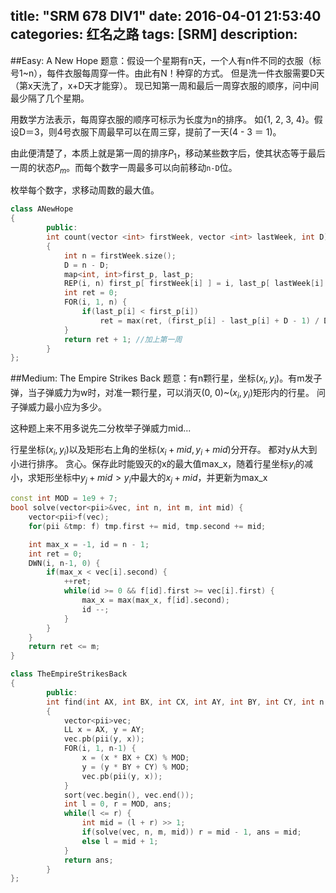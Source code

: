 title: "SRM 678 DIV1"
date: 2016-04-01 21:53:40
categories: 红名之路
tags: [SRM]
description: 
---

##Easy: A New Hope
题意：假设一个星期有n天，一个人有n件不同的衣服（标号1~n），每件衣服每周穿一件。由此有N！种穿的方式。
但是洗一件衣服需要D天（第x天洗了，x+D天才能穿）。
现已知第一周和最后一周穿衣服的顺序，问中间最少隔了几个星期。

<!--more-->
用数学方法表示，每周穿衣服的顺序可标示为长度为n的排序。
如{1, 2, 3, 4}。假设D＝3，则4号衣服下周最早可以在周三穿，提前了一天(4 - 3 ＝ 1)。

由此便清楚了，本质上就是第一周的排序$P_1$，移动某些数字后，使其状态等于最后一周的状态$P_m$。而每个数字一周最多可以向前移动`n-D`位。

枚举每个数字，求移动周数的最大值。

```c++
class ANewHope
{
        public:
        int count(vector <int> firstWeek, vector <int> lastWeek, int D)
        {
            int n = firstWeek.size();
            D = n - D;
            map<int, int>first_p, last_p;
            REP(i, n) first_p[ firstWeek[i] ] = i, last_p[ lastWeek[i] ] = i;
            int ret = 0;
            FOR(i, 1, n) {
                if(last_p[i] < first_p[i]) 
                    ret = max(ret, (first_p[i] - last_p[i] + D - 1) / D);//上取整
            }
            return ret + 1; //加上第一周
        }
};

```

##Medium: The Empire Strikes Back
题意：有n颗行星，坐标$(x_i, y_i)$。有m发子弹，当子弹威力为w时，对准一颗行星，可以消灭(0, 0)~$(x_i, y_i)$矩形内的行星。
问子弹威力最小应为多少。

这种题上来不用多说先二分枚举子弹威力mid...

行星坐标$(x_i, y_i)$以及矩形右上角的坐标$(x_i+mid, y_i+mid)$分开存。
都对y从大到小进行排序。
贪心。保存此时能毁灭的x的最大值max_x，随着行星坐标$y_i$的减小，求矩形坐标中$y_j+mid > y_i$中最大的$x_j+mid$，并更新为max_x

```c++
const int MOD = 1e9 + 7;
bool solve(vector<pii>&vec, int n, int m, int mid) {
    vector<pii>f(vec);
    for(pii &tmp: f) tmp.first += mid, tmp.second += mid;

    int max_x = -1, id = n - 1;
    int ret = 0;
    DWN(i, n-1, 0) {
        if(max_x < vec[i].second) {
            ++ret;
            while(id >= 0 && f[id].first >= vec[i].first) {
                max_x = max(max_x, f[id].second);
                id --;
            }
        }
    }
    return ret <= m;
}

class TheEmpireStrikesBack
{
        public:
        int find(int AX, int BX, int CX, int AY, int BY, int CY, int n, int m)
        {
            vector<pii>vec;
            LL x = AX, y = AY;
            vec.pb(pii(y, x));
            FOR(i, 1, n-1) {
                x = (x * BX + CX) % MOD;
                y = (y * BY + CY) % MOD;
                vec.pb(pii(y, x));
            }
            sort(vec.begin(), vec.end());
            int l = 0, r = MOD, ans;
            while(l <= r) {
                int mid = (l + r) >> 1;
                if(solve(vec, n, m, mid)) r = mid - 1, ans = mid;
                else l = mid + 1;
            }
            return ans;
        }
};
```


